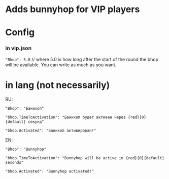 # Adds bunnyhop for VIP players

# Config

### in vip.json
`"Bhop": 5.0` // where 5.0 is how long after the start of the round the bhop will be available. You can write as much as you want.

# in lang (not necessarily)

RU: 

`"Bhop": "Банихоп"`

`"bhop.TimeToActivation": "Банихоп будет активен через {red}{0}{default} секунд"`

`"bhop.Activated": "Банихоп активирован!"`

EN: 

`"Bhop": "Bunnyhop"`

`"bhop.TimeToActivation": "Bunnyhop will be active in {red}{0}{default} seconds"`

`"bhop.Activated": "Bunnyhop activated!"`
